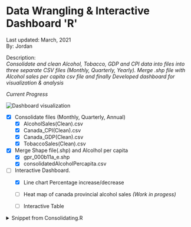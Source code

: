 # Data Wrangling  & Interactive Dashboard  **'R'**
Last updated: March, 2021 <br />
By: Jordan 

Description:<br />
*Consolidate and clean Alcohol, Tobacco, GDP and CPI data into files into three separate CSV files (Monthly, Quarterly, Yearly). Merge .shp file with Alcohol sales per capita csv file and finally Developed dashboard for visualization & analysis*

*Current Progress*

![Dashboard visualization](https://raw.githubusercontent.com/jporonovich/R_-_DataWrangling_Dashboard-Shiny/main/Dashboard(Work-In%20Progress).PNG)


* [x] Consolidate files (Monthly, Quarterly, Annual) 
  * [x] AlcoholSales(Clean).csv
  * [x] Canada_CPI(Clean).csv
  * [x] Canada_GDP(Clean).csv
  * [x] TobaccoSales(Clean).csv

* [x] Merge Shape file(.shp) and Alcolhol per capita  
  * [x] gpr_000b11a_e.shp
  * [x] consolidatedAlcoholPercapita.csv

* [ ] Interactive Dashboard.
  * [x] Line chart Percentage increase/decrease
  * [ ] Heat map of canada provincial alcohol sales _(Work in progess)_ 
  * [ ] Interactive Table


<details>
  <Summary> Snippet from Consolidating.R </Summary>
 
 ``` r
        #Creating a dataframe that will hold monthly sales and GDP information. 

        #Empty data frame
        ConsolidatedMonthly = data.frame() 
        
        #Translating Horizontal Alcohol sale datato vertical
        for (i in 1:length(colnames(AlcoholSales))){
          ConsolidatedMonthly[i,1] = colnames(AlcoholSales)[i] # Whole date`` 
          ConsolidatedMonthly[i,2] = "" # Leaving blank for Year & Quarter (See 3rd line down)
          ConsolidatedMonthly[i,3] = as.numeric(substr(colnames(AlcoholSales)[i],1,4)) # Year 
          ConsolidatedMonthly[i,4] = paste0("Q",ceiling(as.numeric(substr(colnames(AlcoholSales)[i],5,6))/3)) # Quarter
          ConsolidatedMonthly[i,2] = paste0(ConsolidatedMonthly[i,4],".",ConsolidatedMonthly[i,3]) # Year & Quarter
          ConsolidatedMonthly[i,5] = as.numeric(AlcoholSales[1,i]) # sales
        }

        #Alcohol SALE  Percentage Change
        for (i in 1:(length(row.names(ConsolidatedMonthly))-1)){
          ConsolidatedMonthly[(i+1),6] = round(as.numeric(((ConsolidatedMonthly[(i+1),5]/ConsolidatedMonthly[i,5])-1)*100),2)
        }

```

</details>
